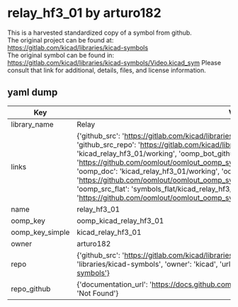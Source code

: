 # relay_hf3_01 by arturo182  
This is a harvested standardized copy of a symbol from github.  
The original project can be found at:  
https://gitlab.com/kicad/libraries/kicad-symbols  
The original symbol can be found in:
https://gitlab.com/kicad/libraries/kicad-symbols/Video.kicad_sym
Please consult that link for additional, details, files, and license information.  
## yaml dump  
| Key | Value |  
| --- | --- |  
| library_name | Relay |  
| links | {'github_src': 'https://gitlab.com/kicad/libraries/kicad-symbols/Video.kicad_sym', 'github_src_repo': 'https://gitlab.com/kicad/libraries/kicad-symbols', 'oomp_bot': 'kicad_relay_hf3_01/working', 'oomp_bot_github': 'https://github.com/oomlout/oomlout_oomp_symbol_bot/tree/main/kicad_relay_hf3_01/working', 'oomp_doc': 'kicad_relay_hf3_01/working', 'oomp_doc_github': 'https://github.com/oomlout/oomlout_oomp_symbol_doc/tree/main/kicad_relay_hf3_01/working', 'oomp_src_flat': 'symbols_flat/kicad_relay_hf3_01/working', 'oomp_src_flat_github': 'https://github.com/oomlout/oomlout_oomp_symbol_src/tree/main/kicad_relay_hf3_01/working'} |  
| name | relay_hf3_01 |  
| oomp_key | oomp_kicad_relay_hf3_01 |  
| oomp_key_simple | kicad_relay_hf3_01 |  
| owner | arturo182 |  
| repo | {'github_src': 'https://gitlab.com/kicad/libraries/kicad-symbols/Video.kicad_sym', 'name': 'libraries/kicad-symbols', 'owner': 'kicad', 'url': 'https://gitlab.com/kicad/libraries/kicad-symbols'} |  
| repo_github | {'documentation_url': 'https://docs.github.com/rest/repos/repos#get-a-repository', 'message': 'Not Found'} |  

